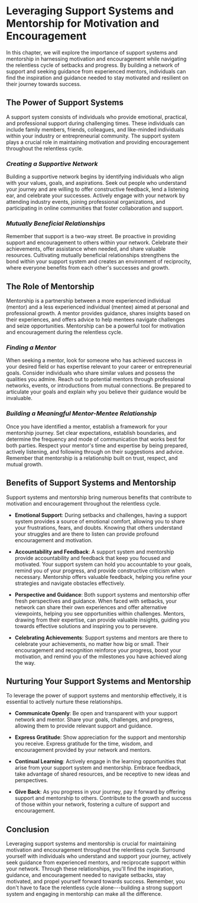 Leveraging Support Systems and Mentorship for Motivation and Encouragement
=====================================================================================

In this chapter, we will explore the importance of support systems and mentorship in harnessing motivation and encouragement while navigating the relentless cycle of setbacks and progress. By building a network of support and seeking guidance from experienced mentors, individuals can find the inspiration and guidance needed to stay motivated and resilient on their journey towards success.

**The Power of Support Systems**
--------------------------------

A support system consists of individuals who provide emotional, practical, and professional support during challenging times. These individuals can include family members, friends, colleagues, and like-minded individuals within your industry or entrepreneurial community. The support system plays a crucial role in maintaining motivation and providing encouragement throughout the relentless cycle.

### *Creating a Supportive Network*

Building a supportive network begins by identifying individuals who align with your values, goals, and aspirations. Seek out people who understand your journey and are willing to offer constructive feedback, lend a listening ear, and celebrate your successes. Actively engage with your network by attending industry events, joining professional organizations, and participating in online communities that foster collaboration and support.

### *Mutually Beneficial Relationships*

Remember that support is a two-way street. Be proactive in providing support and encouragement to others within your network. Celebrate their achievements, offer assistance when needed, and share valuable resources. Cultivating mutually beneficial relationships strengthens the bond within your support system and creates an environment of reciprocity, where everyone benefits from each other's successes and growth.

**The Role of Mentorship**
--------------------------

Mentorship is a partnership between a more experienced individual (mentor) and a less experienced individual (mentee) aimed at personal and professional growth. A mentor provides guidance, shares insights based on their experiences, and offers advice to help mentees navigate challenges and seize opportunities. Mentorship can be a powerful tool for motivation and encouragement during the relentless cycle.

### *Finding a Mentor*

When seeking a mentor, look for someone who has achieved success in your desired field or has expertise relevant to your career or entrepreneurial goals. Consider individuals who share similar values and possess the qualities you admire. Reach out to potential mentors through professional networks, events, or introductions from mutual connections. Be prepared to articulate your goals and explain why you believe their guidance would be invaluable.

### *Building a Meaningful Mentor-Mentee Relationship*

Once you have identified a mentor, establish a framework for your mentorship journey. Set clear expectations, establish boundaries, and determine the frequency and mode of communication that works best for both parties. Respect your mentor's time and expertise by being prepared, actively listening, and following through on their suggestions and advice. Remember that mentorship is a relationship built on trust, respect, and mutual growth.

**Benefits of Support Systems and Mentorship**
----------------------------------------------

Support systems and mentorship bring numerous benefits that contribute to motivation and encouragement throughout the relentless cycle.

* **Emotional Support**: During setbacks and challenges, having a support system provides a source of emotional comfort, allowing you to share your frustrations, fears, and doubts. Knowing that others understand your struggles and are there to listen can provide profound encouragement and motivation.

* **Accountability and Feedback**: A support system and mentorship provide accountability and feedback that keep you focused and motivated. Your support system can hold you accountable to your goals, remind you of your progress, and provide constructive criticism when necessary. Mentorship offers valuable feedback, helping you refine your strategies and navigate obstacles effectively.

* **Perspective and Guidance**: Both support systems and mentorship offer fresh perspectives and guidance. When faced with setbacks, your network can share their own experiences and offer alternative viewpoints, helping you see opportunities within challenges. Mentors, drawing from their expertise, can provide valuable insights, guiding you towards effective solutions and inspiring you to persevere.

* **Celebrating Achievements**: Support systems and mentors are there to celebrate your achievements, no matter how big or small. Their encouragement and recognition reinforce your progress, boost your motivation, and remind you of the milestones you have achieved along the way.

**Nurturing Your Support Systems and Mentorship**
-------------------------------------------------

To leverage the power of support systems and mentorship effectively, it is essential to actively nurture these relationships.

* **Communicate Openly**: Be open and transparent with your support network and mentor. Share your goals, challenges, and progress, allowing them to provide relevant support and guidance.

* **Express Gratitude**: Show appreciation for the support and mentorship you receive. Express gratitude for the time, wisdom, and encouragement provided by your network and mentors.

* **Continual Learning**: Actively engage in the learning opportunities that arise from your support system and mentorship. Embrace feedback, take advantage of shared resources, and be receptive to new ideas and perspectives.

* **Give Back**: As you progress in your journey, pay it forward by offering support and mentorship to others. Contribute to the growth and success of those within your network, fostering a culture of support and encouragement.

**Conclusion**
--------------

Leveraging support systems and mentorship is crucial for maintaining motivation and encouragement throughout the relentless cycle. Surround yourself with individuals who understand and support your journey, actively seek guidance from experienced mentors, and reciprocate support within your network. Through these relationships, you'll find the inspiration, guidance, and encouragement needed to navigate setbacks, stay motivated, and propel yourself forward towards success. Remember, you don't have to face the relentless cycle alone---building a strong support system and engaging in mentorship can make all the difference.
